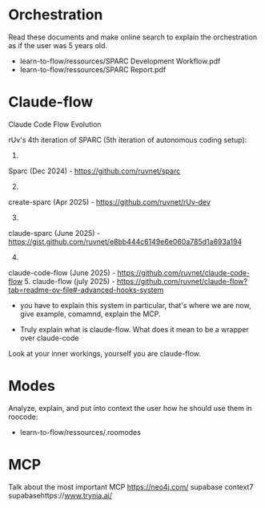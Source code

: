 # Orchestration
Read these documents and make online search to explain the orchestration as if the user was 5 years old. 

- learn-to-flow/ressources/SPARC Development Workflow.pdf
- learn-to-flow/ressources/SPARC Report.pdf

# Claude-flow 
Claude Code Flow Evolution

rUv's 4th iteration of SPARC (5th iteration of autonomous coding setup):

1.
Sparc (Dec 2024) - https://github.com/ruvnet/sparc

2.
create-sparc (Apr 2025) - https://github.com/ruvnet/rUv-dev

3.
claude-sparc (June 2025) - https://gist.github.com/ruvnet/e8bb444c6149e6e060a785d1a693a194

4.
claude-code-flow (June 2025) - https://github.com/ruvnet/claude-code-flow
5. claude-flow (july 2025) - https://github.com/ruvnet/claude-flow?tab=readme-ov-file#-advanced-hooks-system
- you have to explain this system in particular, that's where we are now, give example, comamnd, explain the MCP. 

* Truly explain what is claude-flow. What does it mean to be a wrapper over claude-code

Look at your inner workings, yourself you are claude-flow.

# Modes
Analyze, explain, and put into context the user how he should use them in roocode:
- learn-to-flow/ressources/.roomodes

# MCP 
Talk about the most important MCP 
https://neo4j.com/
supabase
context7
supabasehttps://www.trynia.ai/